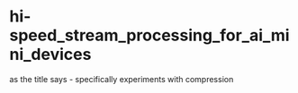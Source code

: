 # hi-speed_stream_processing_for_ai_mini_devices
 as the title says - specifically experiments with compression
